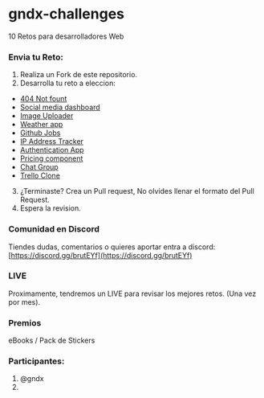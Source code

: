 # gndx-challenges
10 Retos para desarrolladores Web

### Envia tu Reto:

1. Realiza un Fork de este repositorio.
2. Desarrolla tu reto a eleccion:

 - [404 Not fount](https://devchallenges.io/challenges/wBunSb7FPrIepJZAg0sY)
 - [Social media dashboard](https://www.frontendmentor.io/solutions/social-media-dashboard-gXxCRA95_)
 - [Image Uploader](https://devchallenges.io/challenges/O2iGT9yBd6xZBrOcVirx)
 -  [Weather app](https://devchallenges.io/challenges/mM1UIenRhK808W8qmLWv)
 -  [Github Jobs](https://devchallenges.io/challenges/TtUjDt19eIHxNQ4n5jps)
 -  [IP Address Tracker](https://www.frontendmentor.io/challenges/ip-address-tracker-I8-0yYAH0)
 -  [Authentication App](https://devchallenges.io/challenges/N1fvBjQfhlkctmwj1tnw)
 -  [Pricing component](https://www.frontendmentor.io/challenges/pricing-component-with-toggle-8vPwRMIC)
 -  [Chat Group](https://devchallenges.io/challenges/UgCqszKR7Q7oqb4kRfI0)
 -  [Trello Clone](https://devchallenges.io/challenges/wP0LbGgEeKhpFHUpPpDh)

3. ¿Terminaste? Crea un Pull request, No olvides llenar el formato del Pull Request.
4. Espera la revision.

### Comunidad en Discord
Tiendes dudas, comentarios o quieres aportar entra a discord: [https://discord.gg/brutEYf](https://discord.gg/brutEYf)

### LIVE

Proximamente, tendremos un LIVE para revisar los mejores retos. (Una vez por mes).

### Premios

eBooks / Pack de Stickers

### Participantes:

1. @gndx
2. 

